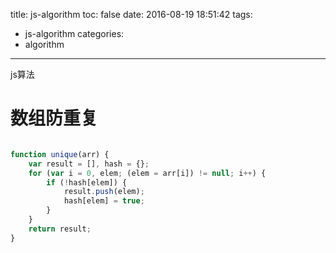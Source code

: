 title: js-algorithm
toc: false
date: 2016-08-19 18:51:42
tags:
  - js-algorithm
categories:
  - algorithm
---

js算法

# 数组防重复
```javascript

function unique(arr) {
    var result = [], hash = {};
    for (var i = 0, elem; (elem = arr[i]) != null; i++) {
        if (!hash[elem]) {
            result.push(elem);
            hash[elem] = true;
        }
    }
    return result;
}
```
